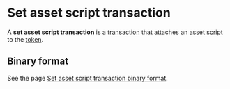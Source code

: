 # Set asset script transaction

A **set asset script transaction** is a [transaction](/blockchain/transaction.md) that attaches an [asset script](/ride/script/asset-script.md) to the [token](/blockchain/token.md).

## Binary format

See the page [Set asset script transaction binary format](/blockchain/binary-format/transaction-binary-format/set-asset-script-transaction-binary-format.md).
